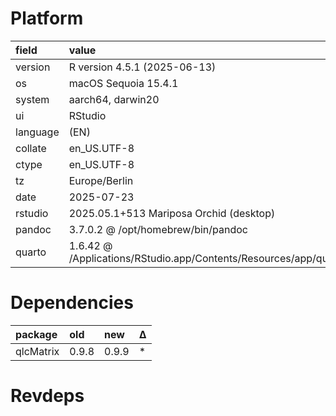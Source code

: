 # Platform

|field    |value                                                                       |
|:--------|:---------------------------------------------------------------------------|
|version  |R version 4.5.1 (2025-06-13)                                                |
|os       |macOS Sequoia 15.4.1                                                        |
|system   |aarch64, darwin20                                                           |
|ui       |RStudio                                                                     |
|language |(EN)                                                                        |
|collate  |en_US.UTF-8                                                                 |
|ctype    |en_US.UTF-8                                                                 |
|tz       |Europe/Berlin                                                               |
|date     |2025-07-23                                                                  |
|rstudio  |2025.05.1+513 Mariposa Orchid (desktop)                                     |
|pandoc   |3.7.0.2 @ /opt/homebrew/bin/pandoc                                          |
|quarto   |1.6.42 @ /Applications/RStudio.app/Contents/Resources/app/quarto/bin/quarto |

# Dependencies

|package   |old   |new   |Δ  |
|:---------|:-----|:-----|:--|
|qlcMatrix |0.9.8 |0.9.9 |*  |

# Revdeps

